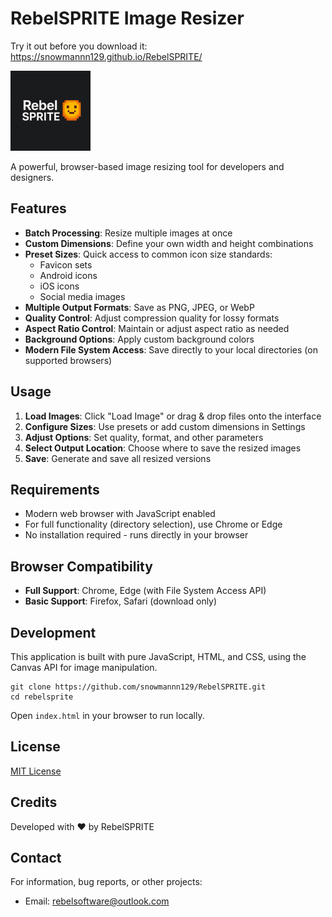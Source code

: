 # RebelSPRITE Image Resizer

Try it out before you download it: https://snowmannn129.github.io/RebelSPRITE/

![RebelSPRITE Logo](assets/RebelSPRITE_Assetts/RebelSPRITE_Icon_128x128.png)

A powerful, browser-based image resizing tool for developers and designers.

## Features

- **Batch Processing**: Resize multiple images at once
- **Custom Dimensions**: Define your own width and height combinations
- **Preset Sizes**: Quick access to common icon size standards:
  - Favicon sets
  - Android icons
  - iOS icons
  - Social media images
- **Multiple Output Formats**: Save as PNG, JPEG, or WebP
- **Quality Control**: Adjust compression quality for lossy formats
- **Aspect Ratio Control**: Maintain or adjust aspect ratio as needed
- **Background Options**: Apply custom background colors
- **Modern File System Access**: Save directly to your local directories (on supported browsers)

## Usage

1. **Load Images**: Click "Load Image" or drag & drop files onto the interface
2. **Configure Sizes**: Use presets or add custom dimensions in Settings
3. **Adjust Options**: Set quality, format, and other parameters
4. **Select Output Location**: Choose where to save the resized images
5. **Save**: Generate and save all resized versions

## Requirements

- Modern web browser with JavaScript enabled
- For full functionality (directory selection), use Chrome or Edge
- No installation required - runs directly in your browser

## Browser Compatibility

- **Full Support**: Chrome, Edge (with File System Access API)
- **Basic Support**: Firefox, Safari (download only)

## Development

This application is built with pure JavaScript, HTML, and CSS, using the Canvas API for image manipulation.

```
git clone https://github.com/snowmannn129/RebelSPRITE.git
cd rebelsprite
```

Open `index.html` in your browser to run locally.

## License

[MIT License](LICENSE)

## Credits

Developed with ♥ by RebelSPRITE

## Contact

For information, bug reports, or other projects:
- Email: rebelsoftware@outlook.com
